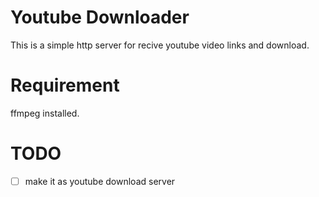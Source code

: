 # Youtube Downloader

This is a simple http server for recive youtube video links and download.

# Requirement

ffmpeg installed.

# TODO

- [ ] make it as youtube download server
